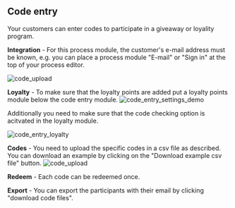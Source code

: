 ## Code entry

Your customers can enter codes to participate in a giveaway or loyality program.

**Integration** - For this process module, the customer's e-mail address must be known, e.g. you can place a process module "E-mail" or "Sign in" at the top of your process editor.

![code_upload](https://raw.githubusercontent.com/loyjoy/welcome/master/help/processes/process/subprocesses/code_upload.png)

**Loyalty** - To make sure that the loyalty points are added put a loyalty points module below the code entry module.
![code_entry_settings_demo](https://raw.githubusercontent.com/loyjoy/welcome/master/help/processes/process/subprocesses/code_entry_settings.png)

Additionally you need to make sure that the code checking option is acitvated in the loyalty module.

![code_entry_loyalty](https://raw.githubusercontent.com/loyjoy/welcome/master/help/processes/process/subprocesses/code_entry_loyalty.png)


**Codes** - You need to upload the specific codes in a csv file as described. You can download an example by clicking on the "Download example csv file" button.
![code_upload](https://raw.githubusercontent.com/loyjoy/welcome/master/help/processes/process/subprocesses/code_upload.png)

**Redeem** - Each code can be redeemed once.

**Export** - You can export the participants with their email by clicking "download code files".
